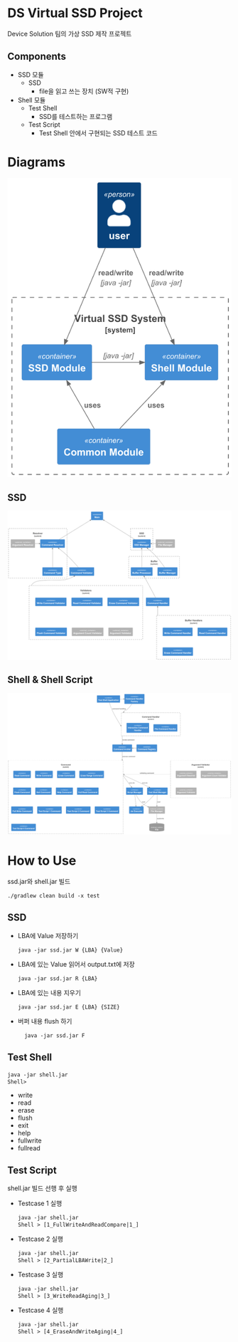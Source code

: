 # DS Virtual SSD Project
Device Solution 팀의 가상 SSD 제작 프로젝트

## Components
- SSD 모듈
  - SSD
    - file을 읽고 쓰는 장치 (SW적 구현)
- Shell 모듈
  - Test Shell
    - SSD를 테스트하는 프로그램
  - Test Script
    - Test Shell 안에서 구현되는
      SSD 테스트 코드

# Diagrams
![전체 다이어그램](docs/default-diagram.png)
## SSD
![SSD 모듈 다이어그램](docs/ssd-diagram.png)

## Shell & Shell Script
![Shell 모듈 다이어그램](docs/shell-diagram.png)

# How to Use
ssd.jar와 shell.jar 빌드
```shell
./gradlew clean build -x test
```
## SSD
- LBA에 Value 저장하기
  ```shell
  java -jar ssd.jar W {LBA} {Value}
  ```
- LBA에 있는 Value 읽어서 output.txt에 저장
  ```shell
  java -jar ssd.jar R {LBA}
  ```
- LBA에 있는 내용 지우기
  ```shell
  java -jar ssd.jar E {LBA} {SIZE}
  ```
- 버퍼 내용 flush 하기
  ```shell
    java -jar ssd.jar F
  ```
## Test Shell
```shell
java -jar shell.jar
Shell> 
```
- write
- read
- erase
- flush
- exit
- help
- fullwrite
- fullread

## Test Script
shell.jar 빌드 선행 후 실행
- Testcase 1 실행
  ```shell
  java -jar shell.jar
  Shell > [1_FullWriteAndReadCompare|1_]
  ```
- Testcase 2 실행
  ```shell
  java -jar shell.jar
  Shell > [2_PartialLBAWrite|2_]
  ```
- Testcase 3 실행
  ```shell
  java -jar shell.jar
  Shell > [3_WriteReadAging|3_]
  ```
- Testcase 4 실행
  ```shell
  java -jar shell.jar
  Shell > [4_EraseAndWriteAging|4_]
  ```